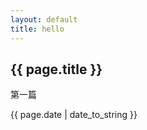 ```yaml
---
layout: default
title: hello
---
```

<h2>{{ page.title }}</h2>
<p>第一篇</p>
<p>{{ page.date | date_to_string }}</p>
